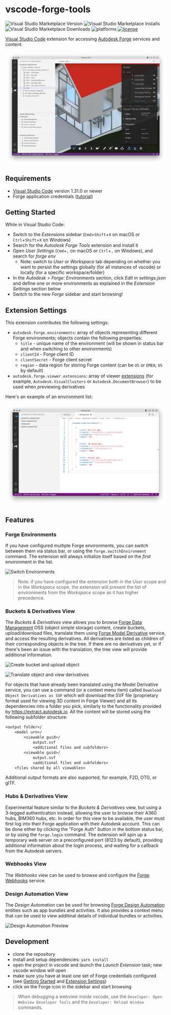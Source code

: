 # vscode-forge-tools

![Visual Studio Marketplace Version](https://img.shields.io/visual-studio-marketplace/v/petrbroz.vscode-forge-tools.svg)
![Visual Studio Marketplace Installs](https://img.shields.io/visual-studio-marketplace/i/petrbroz.vscode-forge-tools.svg)
![Visual Studio Marketplace Downloads](https://img.shields.io/visual-studio-marketplace/d/petrbroz.vscode-forge-tools.svg)
![platforms](https://img.shields.io/badge/platform-windows%20%7C%20osx%20%7C%20linux-lightgray.svg)
[![license](https://img.shields.io/badge/license-MIT-blue.svg)](http://opensource.org/licenses/MIT)

[Visual Studio Code](https://code.visualstudio.com) extension for accessing [Autodesk Forge](https://forge.autodesk.com) services and content.

![Preview](https://github.com/petrbroz/vscode-forge-tools/raw/develop/docs/screenshot.png)

## Requirements

- [Visual Studio Code](https://code.visualstudio.com) version 1.31.0 or newer
- Forge application credentials ([tutorial](https://forge.autodesk.com/en/docs/oauth/v2/tutorials/create-app))

## Getting Started

While in Visual Studio Code:

- Switch to the _Extensions_ sidebar (`Cmd`+`Shift`+`X` on macOS or `Ctrl`+`Shift`+`X` on Windows)
- Search for the _Autodesk Forge Tools_ extension and install it
- Open _User Settings_ (`Cmd`+`,` on macOS or `Ctrl`+`,` on Windows), and search for _forge env_
  - Note: switch to _User_ or _Workspace_ tab depending on whether you want to persist the settings globally (for all instances of vscode) or locally (for a specific workspace/folder)
- In the _Autodesk > Forge: Environments_ section, click _Edit in settings.json_ and define one or more environments as explained in the _Extension Settings_ section below
- Switch to the new _Forge_ sidebar and start browsing!

## Extension Settings

This extension contributes the following settings:

- `autodesk.forge.environments`: array of objects representing different Forge environments; objects contain the following properties:
  - `title` - unique name of the environment (will be shown in status bar and when switching to other environments)
  - `clientId` - Forge client ID
  - `clientSecret` - Forge client secret
  - `region` - data region for storing Forge content (can be `US` or `EMEA`; `US` by default)
- `autodesk.forge.viewer.extensions`: array of viewer [extensions](https://forge.autodesk.com/en/docs/viewer/v6/reference/Extensions)
(for example, `Autodesk.VisualClusters` or `Autodesk.DocumentBrowser`) to be used when previewing derivatives

Here's an example of an environment list:

![Extension Settings](https://github.com/petrbroz/vscode-forge-tools/raw/develop/docs/extension-settings.png)

## Features

### Forge Environments

If you have configured multiple Forge environments, you can switch between them via status bar,
or using the `forge.switchEnvironment` command. The extension will always initialize itself
based on the _first_ environment in the list.

![Switch Environments](https://github.com/petrbroz/vscode-forge-tools/raw/develop/docs/switch-environments.gif)

> Note: if you have configured the extension both in the _User_ scope and in the _Workspace_ scope,
the extension will present the list of environments from the _Workspace_ scope as it has higher precedence.

### Buckets & Derivatives View

The _Buckets & Derivatives_ view allows you to browse [Forge Data Management](https://forge.autodesk.com/en/docs/data/v2/developers_guide/overview) OSS (object simple storage) content, create buckets, upload/download files, translate them using [Forge Model Derivative](https://forge.autodesk.com/en/docs/model-derivative/v2) service, and access the resulting derivatives. All derivatives are listed as children of their corresponding objects in the tree. If there are no derivatives yet, or if there's been an issue with the translation, the tree view will provide additional information.

![Create bucket and upload object](https://github.com/petrbroz/vscode-forge-tools/raw/develop/docs/create-bucket-upload-file.gif)

![Translate object and view derivatives](https://github.com/petrbroz/vscode-forge-tools/raw/develop/docs/translate-and-preview.gif)

For objects that have already been translated using the Model Derivative service, you can use a command (or a context menu item) called `Download Object Derivatives as SVF` which will download the SVF file (proprietary format used for viewing 3D content in Forge Viewer) and all its dependencies into a folder you pick,
similarly to the functionality provided by https://extract.autodesk.io. All the content will be stored using the following subfolder structure:

```
<output folder>/
    <model urn>/
        <viewable guid>/
            output.svf
            <additional files and subfolders>
        <viewable guid>/
            output.svf
            <additional files and subfolders>
    <files shared by all viewables>
```

Additional output formats are also supported, for example, F2D, OTG, or glTF.

### Hubs & Derivatives View

Experimental feature similar to the _Buckets & Derivatives_ view, but using a 3-legged authentication instead, allowing the user to browse their A360 hubs, BIM360 hubs, etc. In order for this view to be available, the user must first log into their Forge application with their Autodesk account. This can be done either by clicking the "Forge Auth" button in the bottom status bar, or by using the `forge.login` command. The extension will spin up a temporary web server on a preconfigured port (8123 by default), providing additional information about the login process, and waiting for a callback from the Autodesk servers.

### Webhooks View

The _Webhooks_ view can be used to browse and configure the [Forge Webhooks](https://forge.autodesk.com/en/docs/webhooks/v1/developers_guide/overview) service.

### Design Automation View

The _Design Automation_ can be used for browsing [Forge Design Automation](https://forge.autodesk.com/en/docs/design-automation/v3/developers_guide/overview) entities such as app bundles and activities. It also provides a context menu that can be used to view additinal details of individual bundles or activities.

![Design Automation Preview](https://github.com/petrbroz/vscode-forge-tools/raw/develop/docs/design-automation-preview.gif)

## Development

- clone the repository
- install and setup dependencies: `yarn install`
- open the project in vscode and launch the _Launch Extension_ task; new vscode window will open
- make sure you have at least one set of Forge credentials configured (see [Getting Started](#getting-started) and [Extension Settings](#extension-settings))
- click on the Forge icon in the sidebar and start browsing

> When debugging a webview inside vscode, use the `Developer: Open Webview Developer Tools` and the `Developer: Reload Window` commands.
